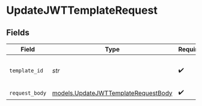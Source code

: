 # UpdateJWTTemplateRequest


## Fields

| Field                                                                            | Type                                                                             | Required                                                                         | Description                                                                      |
| -------------------------------------------------------------------------------- | -------------------------------------------------------------------------------- | -------------------------------------------------------------------------------- | -------------------------------------------------------------------------------- |
| `template_id`                                                                    | *str*                                                                            | :heavy_check_mark:                                                               | The ID of the JWT template to update                                             |
| `request_body`                                                                   | [models.UpdateJWTTemplateRequestBody](../models/updatejwttemplaterequestbody.md) | :heavy_check_mark:                                                               | N/A                                                                              |